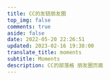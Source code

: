 ```yaml
---
title: CC的友链朋友圈
top_img: false
comments: true
aside: false
date: 2022-05-20 22:26:51
updated: 2023-02-16 19:38:00
translate_title: moments
subtitle: Moments
description: CC的部落格 朋友圈页面
---
```


<div id="hexo-circle-of-friends-root"></div>
<script>
    let UserConfig = {
        // 填写你的api地址
        private_api_url: 'https://moments.ccknbc.cc/',
        // 初始加载几篇文章
        page_init_number: 20,
        // 点击加载更多时，一次最多加载几篇文章，默认10
        page_turning_number: 10,
        // 头像加载失败时，默认头像地址
        error_img: 'https://sdn.geekzu.org/avatar/57d8260dfb55501c37dde588e7c3852c',
        // 进入页面时第一次的排序规则
        sort_rule: 'created',
        // 本地文章缓存数据过期时间（天）
        expire_days: 1,
    }
</script>
<script type="text/javascript" src="https://cdn.jsdelivr.net/npm/fcircle-theme-yyyz/dist/fcircle.min.js"></script>